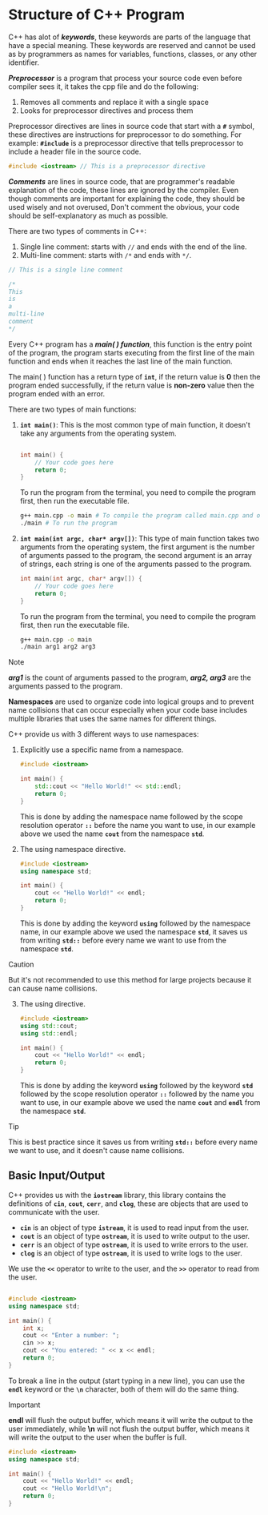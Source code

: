 # Structure of C++ Program

C++ has alot of ***keywords***, these keywords are parts of the language that have a special meaning. These keywords are reserved and cannot be used as by programmers as names for variables, functions, classes, or any other identifier.

***Preprocessor*** is a program that process your source code even before compiler sees it, it takes the cpp file and do the following:

1. Removes all comments and replace it with a single space
2. Looks for preprocessor directives and process them

Preprocessor directives are lines in source code that start with a **`#`** symbol, these directives are instructions for preprocessor to do something. For example: **`#include`** is a preprocessor directive that tells preprocessor to include a header file in the source code.

```cpp
#include <iostream> // This is a preprocessor directive
```

***Comments*** are lines in source code, that are programmer's readable explanation of the code, these lines are ignored by the compiler. Even though comments are important for explaining the code, they should be used wisely and not overused, Don't comment the obvious, your code should be self-explanatory as much as possible.

There are two types of comments in C++:

1. Single line comment: starts with `//` and ends with the end of the line.
2. Multi-line comment: starts with `/*` and ends with `*/`.

```cpp
// This is a single line comment

/*
This 
is 
a 
multi-line 
comment
*/
```

Every C++ program has a ***main( ) function***, this function is the entry point of the program, the program starts executing from the first line of the main function and ends when it reaches the last line of the main function.

The main( ) function has a return type of **`int`**, if the return value is **0** then the program ended successfully, if the return value is **non-zero** value then the program ended with an error.

There are two types of main functions:

1. **`int main()`**: This is the most common type of main function, it doesn't take any arguments from the operating system.

    ```cpp

    int main() {
        // Your code goes here
        return 0;
    }
    ```

    To run the program from the terminal, you need to compile the program first, then run the executable file.

    ```bash
    g++ main.cpp -o main # To compile the program called main.cpp and output the executable file as main
    ./main # To run the program
    ```

2. **`int main(int argc, char* argv[])`**: This type of main function takes two arguments from the operating system, the first argument is the number of arguments passed to the program, the second argument is an array of strings, each string is one of the arguments passed to the program.

    ```cpp
    int main(int argc, char* argv[]) {
        // Your code goes here
        return 0;
    }
    ```

    To run the program from the terminal, you need to compile the program first, then run the executable file.

    ```bash
    g++ main.cpp -o main
    ./main arg1 arg2 arg3
    ```

> [!NOTE]
> ***arg1*** is the count of arguments passed to the program, ***arg2, arg3*** are the arguments passed to the program.

**Namespaces** are used to organize code into logical groups and to prevent name collisions that can occur especially when your code base includes multiple libraries that uses the same names for different things.

C++ provide us with 3 different ways to use namespaces:

1. Explicitly use a specific name from a namespace.

    ```cpp
    #include <iostream>

    int main() {
        std::cout << "Hello World!" << std::endl;
        return 0;
    }
    ```

    This is done by adding the namespace name followed by the scope resolution operator **`::`** before the name you want to use, in our example above we used the name **`cout`** from the namespace **`std`**.

2. The using namespace directive.

    ```cpp
    #include <iostream>
    using namespace std;

    int main() {
        cout << "Hello World!" << endl;
        return 0;
    }
    ```

    This is done by adding the keyword **`using`** followed by the namespace name, in our example above we used the namespace **`std`**, it saves us from writing **`std::`** before every name we want to use from the namespace **`std`**.

> [!CAUTION]
> But it's not recommended to use this method for large projects because it can cause name collisions.

3. The using directive.

    ```cpp
    #include <iostream>
    using std::cout;
    using std::endl;

    int main() {
        cout << "Hello World!" << endl;
        return 0;
    }
    ```

    This is done by adding the keyword **`using`** followed by the keyword **`std`** followed by the scope resolution operator **`::`** followed by the name you want to use, in our example above we used the name **`cout`**  and **`endl`** from the namespace **`std`**.

> [!TIP]
> This is best practice since it saves us from writing **`std::`** before every name we want to use, and it doesn't cause name collisions.

## Basic Input/Output

C++ provides us with the **`iostream`** library, this library contains the definitions of **`cin`**, **`cout`**, **`cerr`**, and **`clog`**, these are objects that are used to communicate with the user.

- **`cin`** is an object of type **`istream`**, it is used to read input from the user.
- **`cout`** is an object of type **`ostream`**, it is used to write output to the user.
- **`cerr`** is an object of type **`ostream`**, it is used to write errors to the user.
- **`clog`** is an object of type **`ostream`**, it is used to write logs to the user.

We use the **`<<`** operator to write to the user, and the **`>>`** operator to read from the user.

```cpp

#include <iostream>
using namespace std;

int main() {
    int x;
    cout << "Enter a number: ";
    cin >> x;
    cout << "You entered: " << x << endl;
    return 0;
}
```

To break a line in the output (start typing in a new line), you can use the **`endl`** keyword or the **`\n`** character, both of them will do the same thing.

> [!IMPORTANT]
> **endl** will flush the output buffer, which means it will write the output to the user immediately, while **\n** will not flush the output buffer, which means it will write the output to the user when the buffer is full.

```cpp
#include <iostream>
using namespace std;

int main() {
    cout << "Hello World!" << endl;
    cout << "Hello World!\n";
    return 0;
}
```
